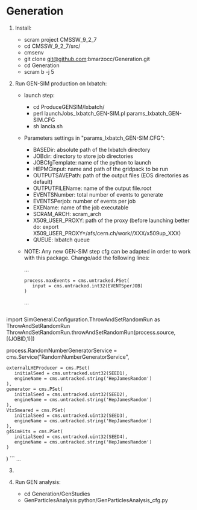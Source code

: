 # Generation

1) Install:

    * scram project CMSSW_9_2_7
    * cd CMSSW_9_2_7/src/
    * cmsenv
    * git clone  git@github.com:bmarzocc/Generation.git
    * cd Generation
    * scram b -j 5

2) Run GEN-SIM production on lxbatch:

    * launch step:
   
      * cd ProduceGENSIM/lxbatch/
      * perl launchJobs_lxbatch_GEN-SIM.pl params_lxbatch_GEN-SIM.CFG
      * sh lancia.sh
      
    * Parameters settings in "params_lxbatch_GEN-SIM.CFG":
   
      * BASEDir: absolute path of the lxbatch directory
      * JOBdir: directory to store job directories
      * JOBCfgTemplate: name of the python to launch
      * HEPMCinput: name and path of the gridpack to be run
      * OUTPUTSAVEPath: path of the output files (EOS directories as default)
      * OUTPUTFILEName: name of the output file.root
      * EVENTSNumber: total number of events to generate
      * EVENTSPerjob: number of events per job
      * EXEName: name of the job executable
      * SCRAM_ARCH: scram_arch
      * X509_USER_PROXY: path of the proxy (before launching better do: export X509_USER_PROXY=/afs/cern.ch/work//XXX/x509up_XXX)
      * QUEUE: lxbatch queue
      
    * NOTE: Any new GEN-SIM step cfg can be adapted in order to work with this package. Change/add the following lines:
    
      ...
      ```Pythonscript
      process.maxEvents = cms.untracked.PSet(
         input = cms.untracked.int32(EVENTSperJOB)
      )
      ```
      ...
      ```Pythonscript
      
import SimGeneral.Configuration.ThrowAndSetRandomRun as ThrowAndSetRandomRun
ThrowAndSetRandomRun.throwAndSetRandomRun(process.source,[(JOBID,1)])

process.RandomNumberGeneratorService = cms.Service("RandomNumberGeneratorService",

    externalLHEProducer = cms.PSet(
       initialSeed = cms.untracked.uint32(SEED1),
       engineName = cms.untracked.string('HepJamesRandom')
    ),
    generator = cms.PSet(
       initialSeed = cms.untracked.uint32(SEED2),
       engineName = cms.untracked.string('HepJamesRandom')
    ),
    VtxSmeared = cms.PSet(
       initialSeed = cms.untracked.uint32(SEED3),
       engineName = cms.untracked.string('HepJamesRandom')
    ),
    g4SimHits = cms.PSet(
       initialSeed = cms.untracked.uint32(SEED4),
       engineName = cms.untracked.string('HepJamesRandom')
    )

)
      ```
      ...
      
      
3)

4) Run GEN analysis:

    * cd Generation/GenStudies
    * GenParticlesAnalysis python/GenParticlesAnalysis_cfg.py
